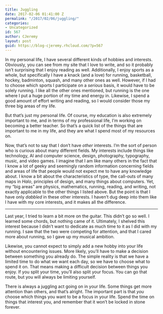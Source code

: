 ```yaml
---
title: Juggling
date: 2017-02-06 01:41:00 Z
permalink: "/2017/02/06/juggling/"
categories:
- Uncategorized
id: 567
author: CJeremy
layout: post
guid: https://blog-cjeremy.rhcloud.com/?p=567
---
```


In my personal life, I have several different kinds of hobbies and interests. Obviously, you can see from my site that I love to write, and so it probably isn&#8217;t surprising that I enjoy reading as well. Additionally, I enjoy sports as a whole, but specifically I have a knack (and a love) for running, basketball, hockey, badminton, squash, and many other ones as well. However, if I had to choose which sports I participate on a _serious_ basis, it would have to be solely running. I like all the other ones mentioned, but running is the one where I put a huge portion of my time and energy in. Likewise, I spend a good amount of effort writing and reading, so I would consider those my three big areas of my life.

But that&#8217;s just my personal life. Of course, my education is also extremely important to me, and in terms of my professional life, I&#8217;m working on becoming a better teacher. So that&#8217;s a quick list of the things that are important to me in my life, and they are what I spend most of my resources on.

Now, that&#8217;s not to say that I don&#8217;t have _other_ interests. I&#8217;m the sort of person who is curious about many different fields. My interests include things like technology, AI and computer science, design, photography, typography, music, and video games. I imagine that I am like many others in the fact that I know a lot of geeky and seemingly random information concerning fields and areas of life that people would not expect me to have any knowledge about. I know a bit about the characteristics of type, the call-outs of many maps in _Halo_, principles of design, and many things about computers. Yet, my &#8220;big areas&#8221; are physics, mathematics, running, reading, and writing, not exactly applicable to the other things I listed above. But the point is that I have only _dabbled_ in these other interests. I haven&#8217;t dug deep into them like I have with my core interests, and it makes all the difference.

* * *

Last year, I tried to learn a bit more on the guitar. This didn&#8217;t go so well. I learned some chords, but nothing came of it. Ultimately, I shelved this interest because I didn&#8217;t want to dedicate as much time to it as I did with my running. I saw that the two were competing for attention, and that I cared more about running, so I gave up my musical ambition.

Likewise, you cannot expect to simply add a new hobby into your life without encountering issues. More likely, you&#8217;ll have to make a decision between something you already do. The simple reality is that we have a limited time to do what we want each day, so we have to choose what to spend it on. That means making a difficult decision between things you enjoy. If you split your time, you&#8217;ll also split your focus. You can go that route, but you will always be limiting yourself.

There is always a juggling act going on in your life. Some things get more attention than others, and that&#8217;s alright. The important part is that _you_ choose which things you want to be a focus in your life. Spend the time on things that interest you, and remember that it won&#8217;t be locked in stone forever.